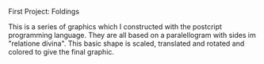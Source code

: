 First Project: Foldings


This is a series of graphics which I constructed with the postcript programming language.
They are all based on a paralellogram with sides im "relatione divina". This basic shape is scaled, translated and rotated and colored to give the final graphic.

